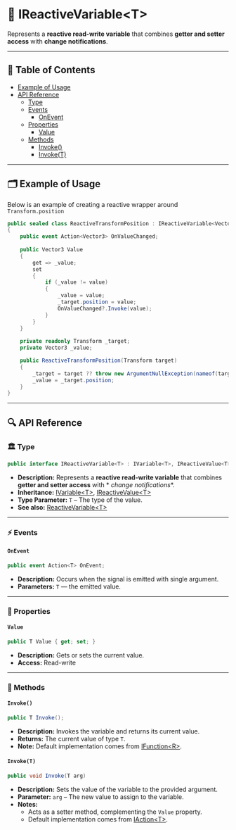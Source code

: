 # 🧩 IReactiveVariable&lt;T&gt;

Represents a **reactive read-write variable** that combines **getter and setter access** with **change notifications**.

---

## 📑 Table of Contents

- [Example of Usage](#-example-of-usage)
- [API Reference](#-api-reference)
    - [Type](#-type)
    - [Events](#-events)
        - [OnEvent](#onevent)
    - [Properties](#-properties)
        - [Value](#value)
    - [Methods](#-methods)
        - [Invoke()](#invoke)
        - [Invoke(T)](#invoket)

---

## 🗂 Example of Usage

Below is an example of creating a reactive wrapper around `Transform.position`

```csharp
public sealed class ReactiveTransformPosition : IReactiveVariable<Vector3>
{
    public event Action<Vector3> OnValueChanged;
    
    public Vector3 Value
    {
        get => _value;
        set
        {
            if (_value != value)
            {
                _value = value;
                _target.position = value;
                OnValueChanged?.Invoke(value);
            }
        }
    }
    
    private readonly Transform _target;
    private Vector3 _value;

    public ReactiveTransformPosition(Transform target)
    {
        _target = target ?? throw new ArgumentNullException(nameof(target));
        _value = _target.position;
    }
}
```

---

## 🔍 API Reference

### 🏛️ Type <div id="-type"></div>

```csharp
public interface IReactiveVariable<T> : IVariable<T>, IReactiveValue<T>
```

- **Description:** Represents a **reactive read-write variable** that combines **getter and setter access** with *
  *change notifications**.
- **Inheritance:** [IVariable&lt;T&gt;](IVariable.md), [IReactiveValue&lt;T&gt;](../Values/IReactiveValue.md)
- **Type Parameter:** `T` – The type of the value.
- **See also:** [ReactiveVariable&lt;T&gt;](ReactiveVariable.md)

---

### ⚡ Events

#### `OnEvent`

```csharp
public event Action<T> OnEvent;
```

- **Description:** Occurs when the signal is emitted with single argument.
- **Parameters:** `T` — the emitted value.

---

### 🔑 Properties

#### `Value`

```csharp
public T Value { get; set; }
```

- **Description:** Gets or sets the current value.
- **Access:** Read-write

---

### 🏹 Methods

#### `Invoke()`

```csharp
public T Invoke();
```

- **Description:** Invokes the variable and returns its current value.
- **Returns:** The current value of type `T`.
- **Note:** Default implementation comes from [IFunction&lt;R&gt;](../Functions/IFunction.md).

#### `Invoke(T)`

```csharp
public void Invoke(T arg)
```

- **Description:** Sets the value of the variable to the provided argument.
- **Parameter:** `arg` – The new value to assign to the variable.
- **Notes:**
    - Acts as a setter method, complementing the `Value` property.
    - Default implementation comes from [IAction&lt;T&gt;](../Actions/IAction%601.md).